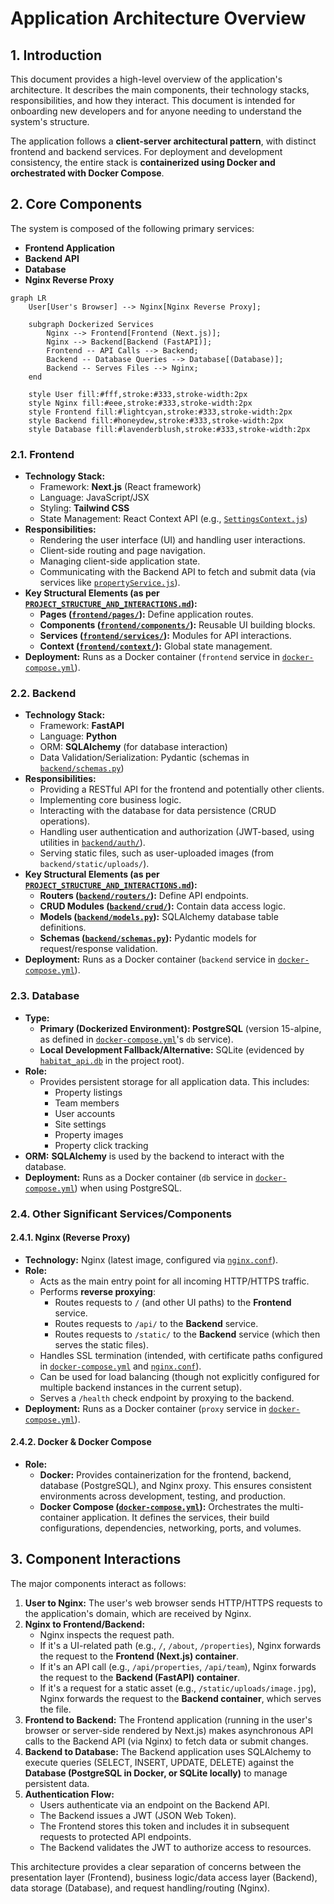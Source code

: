 # Application Architecture Overview

## 1. Introduction

This document provides a high-level overview of the application's architecture. It describes the main components, their technology stacks, responsibilities, and how they interact. This document is intended for onboarding new developers and for anyone needing to understand the system's structure.

The application follows a **client-server architectural pattern**, with distinct frontend and backend services. For deployment and development consistency, the entire stack is **containerized using Docker and orchestrated with Docker Compose**.

## 2. Core Components

The system is composed of the following primary services:

*   **Frontend Application**
*   **Backend API**
*   **Database**
*   **Nginx Reverse Proxy**

```mermaid
graph LR
    User[User's Browser] --> Nginx[Nginx Reverse Proxy];

    subgraph Dockerized Services
        Nginx --> Frontend[Frontend (Next.js)];
        Nginx --> Backend[Backend (FastAPI)];
        Frontend -- API Calls --> Backend;
        Backend -- Database Queries --> Database[(Database)];
        Backend -- Serves Files --> Nginx;
    end

    style User fill:#fff,stroke:#333,stroke-width:2px
    style Nginx fill:#eee,stroke:#333,stroke-width:2px
    style Frontend fill:#lightcyan,stroke:#333,stroke-width:2px
    style Backend fill:#honeydew,stroke:#333,stroke-width:2px
    style Database fill:#lavenderblush,stroke:#333,stroke-width:2px
```

### 2.1. Frontend

*   **Technology Stack:**
    *   Framework: **Next.js** (React framework)
    *   Language: JavaScript/JSX
    *   Styling: **Tailwind CSS**
    *   State Management: React Context API (e.g., [`SettingsContext.js`](frontend/context/SettingsContext.js:1))
*   **Responsibilities:**
    *   Rendering the user interface (UI) and handling user interactions.
    *   Client-side routing and page navigation.
    *   Managing client-side application state.
    *   Communicating with the Backend API to fetch and submit data (via services like [`propertyService.js`](frontend/services/propertyService.js:1)).
*   **Key Structural Elements (as per [`PROJECT_STRUCTURE_AND_INTERACTIONS.md`](PROJECT_STRUCTURE_AND_INTERACTIONS.md:1)):**
    *   **Pages ([`frontend/pages/`](frontend/pages/)):** Define application routes.
    *   **Components ([`frontend/components/`](frontend/components/)):** Reusable UI building blocks.
    *   **Services ([`frontend/services/`](frontend/services/)):** Modules for API interactions.
    *   **Context ([`frontend/context/`](frontend/context/)):** Global state management.
*   **Deployment:** Runs as a Docker container (`frontend` service in [`docker-compose.yml`](docker-compose.yml:1)).

### 2.2. Backend

*   **Technology Stack:**
    *   Framework: **FastAPI**
    *   Language: **Python**
    *   ORM: **SQLAlchemy** (for database interaction)
    *   Data Validation/Serialization: Pydantic (schemas in [`backend/schemas.py`](backend/schemas.py:1))
*   **Responsibilities:**
    *   Providing a RESTful API for the frontend and potentially other clients.
    *   Implementing core business logic.
    *   Interacting with the database for data persistence (CRUD operations).
    *   Handling user authentication and authorization (JWT-based, using utilities in [`backend/auth/`](backend/auth/)).
    *   Serving static files, such as user-uploaded images (from `backend/static/uploads/`).
*   **Key Structural Elements (as per [`PROJECT_STRUCTURE_AND_INTERACTIONS.md`](PROJECT_STRUCTURE_AND_INTERACTIONS.md:1)):**
    *   **Routers ([`backend/routers/`](backend/routers/)):** Define API endpoints.
    *   **CRUD Modules ([`backend/crud/`](backend/crud/)):** Contain data access logic.
    *   **Models ([`backend/models.py`](backend/models.py:1)):** SQLAlchemy database table definitions.
    *   **Schemas ([`backend/schemas.py`](backend/schemas.py:1)):** Pydantic models for request/response validation.
*   **Deployment:** Runs as a Docker container (`backend` service in [`docker-compose.yml`](docker-compose.yml:1)).

### 2.3. Database

*   **Type:**
    *   **Primary (Dockerized Environment): PostgreSQL** (version 15-alpine, as defined in [`docker-compose.yml`](docker-compose.yml:47)'s `db` service).
    *   **Local Development Fallback/Alternative:** SQLite (evidenced by [`habitat_api.db`](habitat_api.db:1) in the project root).
*   **Role:**
    *   Provides persistent storage for all application data. This includes:
        *   Property listings
        *   Team members
        *   User accounts
        *   Site settings
        *   Property images
        *   Property click tracking
*   **ORM:** **SQLAlchemy** is used by the backend to interact with the database.
*   **Deployment:** Runs as a Docker container (`db` service in [`docker-compose.yml`](docker-compose.yml:1)) when using PostgreSQL.

### 2.4. Other Significant Services/Components

#### 2.4.1. Nginx (Reverse Proxy)

*   **Technology:** Nginx (latest image, configured via [`nginx.conf`](nginx.conf:1)).
*   **Role:**
    *   Acts as the main entry point for all incoming HTTP/HTTPS traffic.
    *   Performs **reverse proxying**:
        *   Routes requests to `/` (and other UI paths) to the **Frontend** service.
        *   Routes requests to `/api/` to the **Backend** service.
        *   Routes requests to `/static/` to the **Backend** service (which then serves the static files).
    *   Handles SSL termination (intended, with certificate paths configured in [`docker-compose.yml`](docker-compose.yml:1) and [`nginx.conf`](nginx.conf:1)).
    *   Can be used for load balancing (though not explicitly configured for multiple backend instances in the current setup).
    *   Serves a `/health` check endpoint by proxying to the backend.
*   **Deployment:** Runs as a Docker container (`proxy` service in [`docker-compose.yml`](docker-compose.yml:1)).

#### 2.4.2. Docker & Docker Compose

*   **Role:**
    *   **Docker:** Provides containerization for the frontend, backend, database (PostgreSQL), and Nginx proxy. This ensures consistent environments across development, testing, and production.
    *   **Docker Compose ([`docker-compose.yml`](docker-compose.yml:1)):** Orchestrates the multi-container application. It defines the services, their build configurations, dependencies, networking, ports, and volumes.

## 3. Component Interactions

The major components interact as follows:

1.  **User to Nginx:** The user's web browser sends HTTP/HTTPS requests to the application's domain, which are received by Nginx.
2.  **Nginx to Frontend/Backend:**
    *   Nginx inspects the request path.
    *   If it's a UI-related path (e.g., `/`, `/about`, `/properties`), Nginx forwards the request to the **Frontend (Next.js) container**.
    *   If it's an API call (e.g., `/api/properties`, `/api/team`), Nginx forwards the request to the **Backend (FastAPI) container**.
    *   If it's a request for a static asset (e.g., `/static/uploads/image.jpg`), Nginx forwards the request to the **Backend container**, which serves the file.
3.  **Frontend to Backend:** The Frontend application (running in the user's browser or server-side rendered by Next.js) makes asynchronous API calls to the Backend API (via Nginx) to fetch data or submit changes.
4.  **Backend to Database:** The Backend application uses SQLAlchemy to execute queries (SELECT, INSERT, UPDATE, DELETE) against the **Database (PostgreSQL in Docker, or SQLite locally)** to manage persistent data.
5.  **Authentication Flow:**
    *   Users authenticate via an endpoint on the Backend API.
    *   The Backend issues a JWT (JSON Web Token).
    *   The Frontend stores this token and includes it in subsequent requests to protected API endpoints.
    *   The Backend validates the JWT to authorize access to resources.

This architecture provides a clear separation of concerns between the presentation layer (Frontend), business logic/data access layer (Backend), data storage (Database), and request handling/routing (Nginx).